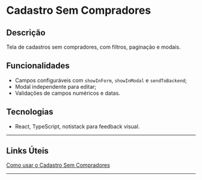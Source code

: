 # Cadastro Sem Compradores

## Descrição
Tela de cadastros sem compradores, com filtros, paginação e modais.

## Funcionalidades
- Campos configuráveis com `showInForm`, `showInModal` e `sendToBackend`;
- Modal independente para editar;
- Validações de campos numéricos e datas.

## Tecnologias
- React, TypeScript, notistack para feedback visual.

---

## Links Úteis
[Como usar o Cadastro Sem Compradores](../../guias/comercial/como-usar-cadastro-sem-compradores)

---
